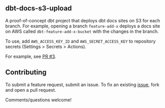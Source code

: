 ## dbt-docs-s3-upload

A proof-of-concept dbt project that deploys dbt docs sites on S3 for each branch. For example, opening a branch `feature-add-x` deploys a docs site on AWS called `dbt-feature-add-x-bucket` with the changes in the branch.

To use, add `AWS_ACCESS_KEY_ID` and `AWS_SECRET_ACCESS_KEY` to repository secrets (Settings > Secrets > Actions).

For example, see [PR #3](https://github.com/shiv-io/dbt-docs-s3-upload/pull/3).

## Contributing

To submit a feature request, submit an issue. To fix an existing [issue](https://github.com/shiv-io/dbt-docs-s3-upload/issues), fork and open a pull request.

Comments/questions welcome!
